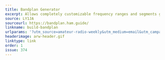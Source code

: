 ```yaml
---
title: Bandplan Generator
excerpt: Allows completely customizable frequency ranges and segments generating a well-designed plan for screen or print.
source: LY1JA
sourceurl: https://bandplan.ham.guide/
linkname: build-bandplan
urlparams: '?utm_source=amateur-radio-weekly&utm_medium=email&utm_campaign=newsletter'
headerimage: arw-header.gif
linktype: link
order: 1
issue: 374
---
```

